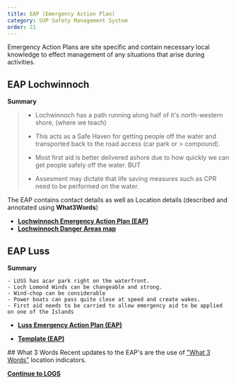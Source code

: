 ```yaml
---
title: EAP (Emergency Action Plan)
category: SUP Safety Management System
order: 21
---
```

Emergency Action Plans are site specific and contain necessary local knowledge to effect management of any situations that arise during activities.

## EAP Lochwinnoch
**Summary**

> - Lochwinnoch has a path running along half of it's north-western shore, (where we teach)
> - This acts as a Safe Haven for getting people off the water and transported back to the road access (car park or > compound).
> 
> - Most first aid is better delivered ashore due to how quickly we can get people safely off the water.
> BUT
> - Assesment may dictate that life saving measures such as CPR need to be performed on the water.


The EAP contains contact details as well as Location details (described and annotated using **What3Words**)  


- **[Lochwinnoch Emergency Action Plan (EAP)](/clyde/Content/EAP.pdf)**
- **[Lochwinnoch Danger Areas map](/clyde/clyde_danger_areas_2021.pdf)**



## EAP Luss
**Summary**
```
- LUSS has acar park right on the waterfront.
- Loch Lomond Winds can be changeable and strong. 
- Wind-chop can be considerable
- Power boats can pass quite close at speed and create wakes. 
- First aid needs to be carried to allow emergency aid to be applied on one of the Islands 
```


- **[Luss Emergency Action Plan (EAP)](/clyde/Content/eapLUSS.pdf)**


- **[Template (EAP)](/clyde/Content/EAP_TEMPLATE_Public.pdf)**



## What 3 Words
Recent updates to the EAP's are the use of ["What 3 Words"](https://what3words.com) location indicators.

**[Continue to LOGS](/clyde/Content/22-SUP_LOGS/)**
